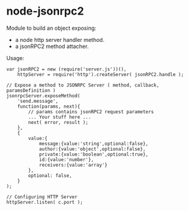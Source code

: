 # node-jsonrpc2

Module to build an object exposing:
 - a node http server handler method.
 - a jsonRPC2 method attacher.

Usage:
```
var jsonRPC2 = new (require('server.js'))(),
    httpServer = require('http').createServer( jsonRPC2.handle );
    
// Expose a method to JSONRPC Server ( method, callback, paramsDefinition )    
jsonrpcServer.exposeMethod(
    'send.message',
    function(params, next){
        // params contains jsonRPC2 request parameters
        ... Your stuff here ... 
        next( error, result );
    },
    {
        value:{
            message:{value:'string',optional:false},
            author:{value:'object',optional:false},
            private:{value:'boolean',optional:true},
            id:{value:'number'},
            receivers:{value:'array'}
        },
        optional: false,
    }
);

// Configuring HTTP Server
httpServer.listen( c.port );
```
